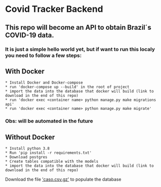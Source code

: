 # Covid Tracker Backend

## This repo will become an API to obtain Brazil´s COVID-19 data.

### It is just a simple hello world yet, but if want to run this localy you need to follow a few steps:
## With Docker

    * Install Docker and Docker-compose
    * run 'docker-compose up --build' in the root of project
    * import the data into the database that docker will build (link to download in the end of this repo)
    * run 'docker exec <container name> python manage.py make migrations api'
    * run 'docker exec <container name> python manage.py make migrate'

### Obs: will be automated in the future

## Without Docker

    * Install python 3.8
    * Run 'pip install -r requirements.txt'
    * Download postgres
    * Create tables compatible with the models
    * import the data into the database that docker will build (link to download in the end of this repo)

Download the file ['caso.csv.gz'](https://brasil.io/dataset/covid19/files/)  to populate the database